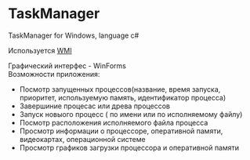 # TaskManager
TaskManager for Windows, language c#

Используется [WMI](https://ru.wikipedia.org/wiki/WMI#:~:text=WMI%20%E2%80%94%20%D1%8D%D1%82%D0%BE%20%D0%BE%D0%B4%D0%BD%D0%B0%20%D0%B8%D0%B7%20%D0%B1%D0%B0%D0%B7%D0%BE%D0%B2%D1%8B%D1%85,%D0%B8%D0%BD%D1%84%D1%80%D0%B0%D1%81%D1%82%D1%80%D1%83%D0%BA%D1%82%D1%83%D1%80%D1%8B%20%D0%BF%D0%BE%D0%B4%20%D1%83%D0%BF%D1%80%D0%B0%D0%B2%D0%BB%D0%B5%D0%BD%D0%B8%D0%B5%D0%BC%20%D0%BF%D0%BB%D0%B0%D1%82%D1%84%D0%BE%D1%80%D0%BC%D1%8B%20Windows.)
  
Графический интерфес - WinForms  
Возможности приложения:
- Посмотр запущенных процессов(название, время запуска, приоритет, используемую память, идентификатор процесса)
- Завершиние процесас или древа процессов
- Запуск новыого процесс ( по имени или по исполняемому файлу)
- Посмотр расположения исполняемого файла процесса
- Просмотр информации о процессоре, оперативной памяти, видеокартах, операционной системе
- Просмотр графиков загрузки процессора и оперативной памяти

